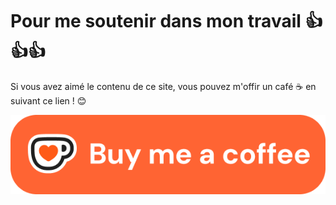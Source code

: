
# Pour me soutenir dans mon travail 👍👍👍

Si vous avez aimé le contenu de ce site, vous pouvez m'offir un café ☕ en suivant ce lien ! 😊

[![Buy me a coffee](kofi6.png)](https://ko-fi.com/ndu69)
